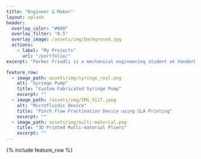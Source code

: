 ```yaml
---
title: "Engineer & Maker"
layout: splash
header:
  overlay_color: "#000"
  overlay_filter: "0.5"
  overlay_image: /assets/img/background.jpg
  actions:
    - label: "My Projects"
      url: "/portfolio/"
excerpt: "Parker Friedli is a mechanical engineering student at Vanderbilt University with a passion for transforming innovative ideas into tangible solutions. She is dedicated to mastering the art and science of turning chaos into order through engineering and problem solving."

feature_row:
  - image_path: assets/img/syringe_real.png
    alt: "Syringe Pump"
    title: "Custom Fabricated Syringe Pump"
    excerpt: ""
  - image_path: /assets/img/IMG_5117.jpeg
    alt: "Microfluidic Device"
    title: "Pinch Flow Fractination Device using SLA Printing"
    excerpt: ""
  - image_path: assets/img/multi-material.png
    title: "3D Printed Mutli-material Pliers"
    excerpt: ""
---
```


{% include feature_row %}

